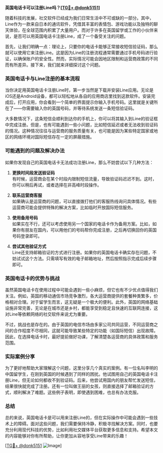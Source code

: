 **英国电话卡可以注册Line吗？[[TG💪+ @donk5151](https://t.me/s/donk5151)]**

随着科技的发展，社交软件已经成为我们日常生活中不可或缺的一部分。其中，Line作为一款来自日本的通讯软件，凭借其丰富的表情包、游戏功能以及独特的聊天体验，在全球范围内积累了大量用户。而对于许多在英国留学或工作的小伙伴来说，是否可以用英国电话卡注册Line，成了一个备受关注的问题。

首先，让我们明确一点：理论上，只要你的电话卡能够正常接收短信验证码，那么就可以使用它来注册Line。这是因为Line的注册流程通常需要通过手机号码进行验证，以确保账户的安全性。然而，实际情况可能会因地区限制和运营商政策的不同而有所差异。接下来，我们就来详细探讨这个问题。

### 英国电话卡与Line注册的基本流程

当你决定用英国电话卡注册Line时，第一步当然是下载并安装Line应用。无论是iOS还是Android设备，都可以轻松地从各自的应用商店里找到这款软件。安装完成后，打开应用，你会看到一个简单的界面提示你输入手机号码。这里就是关键所在了——你需要输入你的英国号码，并等待系统发送一条短信验证码。

大多数情况下，这条短信会顺利到达你的手机上，你可以将其输入到Line的验证框中完成注册。但是，也有可能遇到一些小问题，比如短信延迟或者无法收到验证码的情况。这种情况往往与运营商的服务质量有关，也可能是因为某些特定国家或地区的网络环境对国际短信存在一定的屏蔽措施。

### 可能遇到的问题及解决办法

如果你发现自己的英国电话卡无法成功注册Line，那么不妨尝试以下几种方法：

1. **更换时间段发送验证码**  
   有时候，运营商会在某个时段内限制短信流量，导致验证码迟迟不到。这时，你可以稍后再试，或者选择在非高峰时段操作。

2. **联系运营商客服**  
   如果确认是运营商的问题，可以直接拨打他们的客服热线询问具体情况。有些运营商可能会提供特殊的解决方案，比如临时开放国际短信服务。

3. **使用备用号码**  
   如果实在不行，还可以考虑使用另一个国家的电话卡作为备用方案。比如，如果你有朋友在国内，可以用他们的号码帮你完成注册，之后再切换回你的英国号码登录即可。

4. **尝试其他验证方式**  
   Line还支持邮箱验证的方式进行注册。如果你的英国电话卡确实存在问题，不妨试试这个方法。只需填写有效的电子邮箱地址，然后按照指示完成后续步骤即可。

### 英国电话卡的优势与挑战

虽然英国电话卡在使用过程中可能会遇到一些小麻烦，但它也有不少优点值得我们关注。例如，英国的移动通信市场竞争激烈，各大运营商提供的套餐种类繁多，价格相对合理。对于留学生而言，这无疑是一个极大的便利。此外，英国的网络基础设施非常完善，无论是在城市还是乡村，都能享受到稳定且快速的互联网连接，这对Line等依赖网络的社交软件来说尤为重要。

不过，挑战也是存在的。由于英国的电信市场由多家公司共同运营，不同运营商之间的合作程度不尽相同，这就可能导致某些特定的功能（如国际短信）出现故障。因此，在选择电话卡时，最好提前做好功课，了解清楚各运营商的具体政策和服务范围。

### 实际案例分享

为了更好地帮助大家理解这个问题，这里分享几个真实的案例。有一位名叫李明的中国留学生，在刚到英国的时候遇到了同样的困扰。他试图用自己的英国电话卡注册Line，但无论如何都收不到验证码。后来，他尝试用国内的朋友帮忙发送短信，结果很快就完成了注册。还有一位叫做王丽的女孩，则直接选择了邮箱验证的方式，顺利解决了难题。这些例子表明，即使遇到困难，也总有办法克服。

### 总结

总的来说，英国电话卡是可以用来注册Line的，但在实际操作中可能会遇到一些技术上的障碍。面对这些问题，我们需要保持冷静，积极寻找解决方案。同时，也要充分利用现代科技的优势，比如利用社交媒体平台获取更多信息和支持。希望本文的内容能够对你有所帮助，让你更加从容地享受Line带来的乐趣！

[[TG💪+ @donk5151](https://t.me/s/donk5151) ![Image](https://i.postimg.cc/rwNCRYN7/Snipaste-2025-04-30-17-27-05.png)]